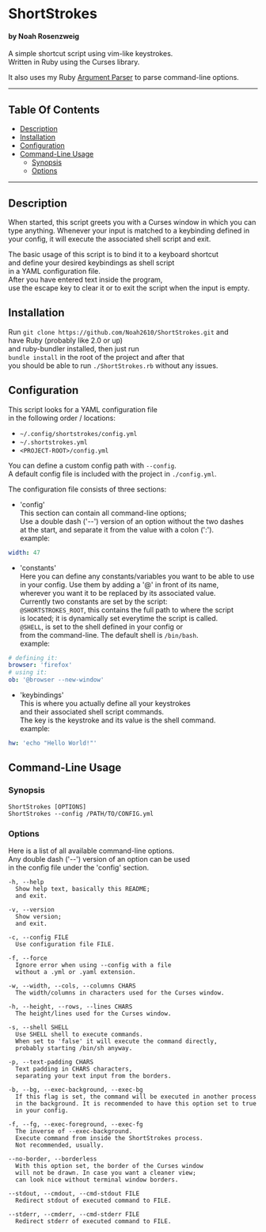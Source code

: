 # ShortStrokes
#### by Noah Rosenzweig

A simple shortcut script using vim-like keystrokes.  
Written in Ruby using the Curses library.  
  
It also uses my Ruby [Argument Parser](https://github.com/Noah2610/ArgumentParser) to parse command-line options.

---

## Table Of Contents
* [Description](#description)
* [Installation](#installation)
* [Configuration](#configuration)
* [Command-Line Usage](#command-line-usage)
  * [Synopsis](#synopsis)
  * [Options](#options)

---

## Description
When started, this script greets you with a Curses window in which you can  
type anything. Whenever your input is matched to a keybinding defined in  
your config, it will execute the associated shell script and exit.  
  
The basic usage of this script is to bind it to a keyboard shortcut  
and define your desired keybindings as shell script  
in a YAML configuration file.  
After you have entered text inside the program,  
use the escape key to clear it or to exit the script when the input is empty.  

## Installation
Run `git clone https://github.com/Noah2610/ShortStrokes.git` and  
have Ruby (probably like 2.0 or up)  
and ruby-bundler installed, then just run  
`bundle install` in the root of the project and after that  
you should be able to run `./ShortStrokes.rb` without any issues.

## Configuration
This script looks for a YAML configuration file  
in the following order / locations:
* `~/.config/shortstrokes/config.yml`
* `~/.shortstrokes.yml`
* `<PROJECT-ROOT>/config.yml`
  
You can define a custom config path with `--config`.  
A default config file is included with the project in `./config.yml`.  
  
The configuration file consists of three sections:
* 'config'  
    This section can contain all command-line options;  
    Use a double dash ('--') version of an option without the two dashes  
    at the start, and separate it from the value with a colon (':').  
    example:  
```yaml
width: 47
```
* 'constants'  
    Here you can define any constants/variables you want to be able to use  
    in your config. Use them by adding a '@' in front of its name,  
    wherever you want it to be replaced by its associated value.  
    Currently two constants are set by the script:  
    `@SHORTSTROKES_ROOT`, this contains the full path to where the script  
    is located; it is dynamically set everytime the script is called.  
    `@SHELL`, is set to the shell defined in your config or  
    from the command-line. The default shell is `/bin/bash`.  
    example:  
```yaml
# defining it:
browser: 'firefox'
# using it:
ob: '@browser --new-window'
```
* 'keybindings'  
    This is where you actually define all your keystrokes  
    and their associated shell script commands.  
    The key is the keystroke and its value is the shell command.  
    example:  
```yaml
hw: 'echo "Hello World!"'
```

## Command-Line Usage
### Synopsis
```
ShortStrokes [OPTIONS]
ShortStrokes --config /PATH/TO/CONFIG.yml
```

### Options
Here is a list of all available command-line options.  
Any double dash ('--') version of an option can be used  
in the config file under the 'config' section.

```
-h, --help
  Show help text, basically this README;
  and exit.

-v, --version
  Show version;
  and exit.

-c, --config FILE
  Use configuration file FILE.

-f, --force
  Ignore error when using --config with a file
  without a .yml or .yaml extension.

-w, --width, --cols, --columns CHARS
  The width/columns in characters used for the Curses window.

-h, --height, --rows, --lines CHARS
  The height/lines used for the Curses window.

-s, --shell SHELL
  Use SHELL shell to execute commands.
  When set to 'false' it will execute the command directly,
  probably starting /bin/sh anyway.

-p, --text-padding CHARS
  Text padding in CHARS characters,
  separating your text input from the borders.

-b, --bg, --exec-background, --exec-bg
  If this flag is set, the command will be executed in another process
  in the background. It is recommended to have this option set to true
  in your config.

-f, --fg, --exec-foreground, --exec-fg
  The inverse of --exec-background.
  Execute command from inside the ShortStrokes process.
  Not recommended, usually.

--no-border, --borderless
  With this option set, the border of the Curses window
  will not be drawn. In case you want a cleaner view;
  can look nice without terminal window borders.

--stdout, --cmdout, --cmd-stdout FILE
  Redirect stdout of executed command to FILE.

--stderr, --cmderr, --cmd-stderr FILE
  Redirect stderr of executed command to FILE.
```

